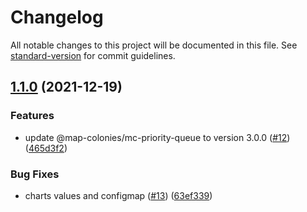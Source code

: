 # Changelog

All notable changes to this project will be documented in this file. See [standard-version](https://github.com/conventional-changelog/standard-version) for commit guidelines.

## [1.1.0](https://github.com/MapColonies/tiles-imploder/compare/v1.1.1...v1.1.0) (2021-12-19)


### Features

* update @map-colonies/mc-priority-queue to version 3.0.0 ([#12](https://github.com/MapColonies/tiles-imploder/issues/12)) ([465d3f2](https://github.com/MapColonies/tiles-imploder/commit/465d3f22aec0774ad003c21ce649f3ecf6b1f8e3))


### Bug Fixes

* charts values and configmap ([#13](https://github.com/MapColonies/tiles-imploder/issues/13)) ([63ef339](https://github.com/MapColonies/tiles-imploder/commit/63ef3396e2d52668b7771b1d7e8b393a57a48a90))
